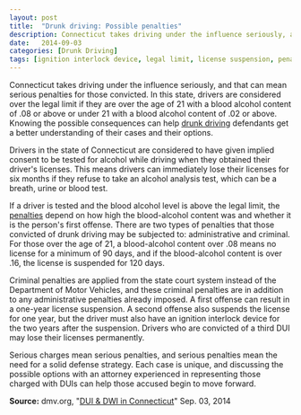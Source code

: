 ```yaml
---
layout: post
title:  "Drunk driving: Possible penalties"
description: Connecticut takes driving under the influence seriously, and that can mean serious penalties for those convicted. In this state, drivers are considered over the legal limit if they are over the age of 21 with a blood alcohol content of .08 or above or under 21 with a blood alcohol content of .02 or above. Knowing the possible consequences can help <a href="/DUI-DWI/DUI-DWI.html" >drunk driving</a> defendants get a better understanding of their cases and their options.
date:   2014-09-03
categories: [Drunk Driving] 
tags: [ignition interlock device, legal limit, license suspension, penalties]
---
```



<p>Connecticut takes driving under the influence seriously, and that can mean serious penalties for those convicted. In this state, drivers are considered over the legal limit if they are over the age of 21 with a blood alcohol content of .08 or above or under 21 with a blood alcohol content of .02 or above. Knowing the possible consequences can help <a href="/DUI-DWI/DUI-DWI.html" >drunk driving</a> defendants get a better understanding of their cases and their options.</p><p>Drivers in the state of Connecticut are considered to have given implied consent to be tested for alcohol while driving when they obtained their driver's licenses. This means drivers can immediately lose their licenses for six months if they refuse to take an alcohol analysis test, which can be a breath, urine or blood test.</p> <p>If a driver is tested and the blood alcohol level is above the legal limit, the <a href="http://www.dmv.org/ct-connecticut/automotive-law/dui.php" target="_blank" >penalties</a> depend on how high the blood-alcohol content was and whether it is the person's first offense. There are two types of penalties that those convicted of drunk driving may be subjected to: administrative and criminal. For those over the age of 21, a blood-alcohol content over .08 means no license for a minimum of 90 days, and if the blood-alcohol content is over .16, the license is suspended for 120 days.</p><p>Criminal penalties are applied from the state court system instead of the Department of Motor Vehicles, and these criminal penalties are in addition to any administrative penalties already imposed. A first offense can result in a one-year license suspension. A second offense also suspends the license for one year, but the driver must also have an ignition interlock device for the two years after the suspension. Drivers who are convicted of a third DUI may lose their licenses permanently.</p><p>Serious charges mean serious penalties, and serious penalties mean the need for a solid defense strategy. Each case is unique, and discussing the possible options with an attorney experienced in representing those charged with DUIs can help those accused begin to move forward.</p><p><b>Source:</b> dmv.org, "<a href="http://www.dmv.org/ct-connecticut/automotive-law/dui.php" target="_blank">DUI &amp; DWI in Connecticut</a>" Sep. 03, 2014</p>